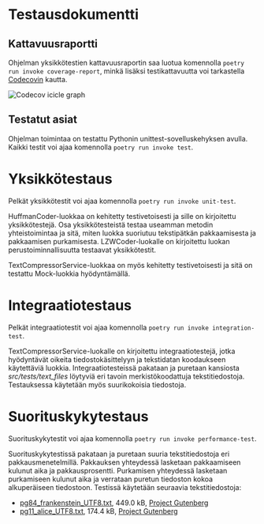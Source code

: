 # Testausdokumentti

## Kattavuusraportti
Ohjelman yksikkötestien kattavuusraportin saa luotua komennolla `poetry run invoke coverage-report`, minkä lisäksi testikattavuutta voi tarkastella [Codecovin](https://app.codecov.io/gh/kivistoilkka/algoritmit_ja_tekoaly_harjoitustyo) kautta.

![Codecov icicle graph](https://codecov.io/gh/kivistoilkka/algoritmit_ja_tekoaly_harjoitustyo/graphs/icicle.svg?token=YMC46OV14B)

## Testatut asiat
Ohjelman toimintaa on testattu Pythonin unittest-sovelluskehyksen avulla. Kaikki testit voi ajaa komennolla `poetry run invoke test`.

# Yksikkötestaus
Pelkät yksikkötestit voi ajaa komennolla `poetry run invoke unit-test`.

HuffmanCoder-luokkaa on kehitetty testivetoisesti ja sille on kirjoitettu yksikkötestejä. Osa yksikkötesteistä testaa useamman metodin yhteistoimintaa ja sitä, miten luokka suoriutuu tekstipätkän pakkaamisesta ja pakkaamisen purkamisesta. LZWCoder-luokalle on kirjoitettu luokan perustoiminnallisuutta testaavat yksikkötestit.

TextCompressorService-luokkaa on myös kehitetty testivetoisesti ja sitä on testattu Mock-luokkia hyödyntämällä.

# Integraatiotestaus
Pelkät integraatiotestit voi ajaa komennolla `poetry run invoke integration-test`.

TextCompressorService-luokalle on kirjoitettu integraatiotestejä, jotka hyödyntävät oikeita tiedostokäsittelyyn ja tekstidatan koodaukseen käytettäviä luokkia. Integraatiotesteissä pakataan ja puretaan kansiosta *src/tests/text_files* löytyviä eri tavoin merkistökoodattuja tekstitiedostoja. Testauksessa käytetään myös suurikokoisia tiedostoja.

# Suorituskykytestaus
Suorituskykytestit voi ajaa komennolla `poetry run invoke performance-test`.

Suorituskykytestissä pakataan ja puretaan suuria tekstitiedostoja eri pakkausmenetelmillä. Pakkauksen yhteydessä lasketaan pakkaamiseen kulunut aika ja pakkausprosentti. Purkamisen yhteydessä lasketaan purkamiseen kulunut aika ja verrataan puretun tiedoston kokoa alkuperäiseen tiedostoon. Testissä käytetään seuraavia tekstitiedostoja:
- [pg84_frankenstein_UTF8.txt](../src/tests/text_files/pg84_frankenstein_UTF8.txt), 449.0 kB, [Project Gutenberg](https://www.gutenberg.org/ebooks/84)
- [pg11_alice_UTF8.txt](../src/tests/text_files/pg11_alice_UTF8.txt), 174.4 kB, [Project Gutenberg](https://www.gutenberg.org/ebooks/11)
